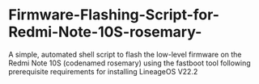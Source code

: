 # Firmware-Flashing-Script-for-Redmi-Note-10S-rosemary-
A simple, automated shell script to flash the low-level firmware on the Redmi Note 10S (codenamed rosemary) using the fastboot tool following prerequisite requirements for installing LineageOS V22.2
